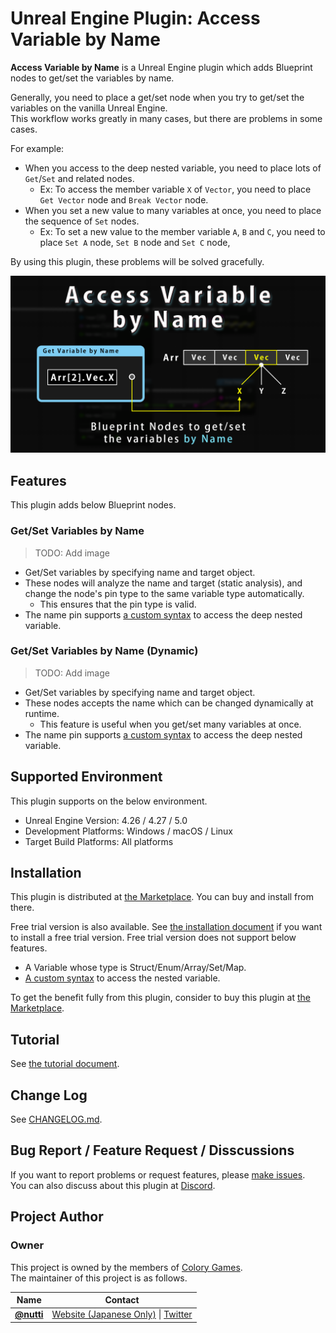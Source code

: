 # Unreal Engine Plugin: Access Variable by Name

**Access Variable by Name** is a Unreal Engine plugin which adds Blueprint nodes to get/set the variables by name.

Generally, you need to place a get/set node when you try to get/set the variables on the vanilla Unreal Engine.  
This workflow works greatly in many cases, but there are problems in some cases.

For example:

* When you access to the deep nested variable, you need to place lots of `Get`/`Set` and related nodes.
  * Ex: To access the member variable `X` of `Vector`, you need to place `Get Vector` node and `Break Vector` node.
* When you set a new value to many variables at once, you need to place the sequence of `Set` nodes.
  * Ex: To set a new value to the member variable `A`, `B` and `C`, you need to place `Set A` node, `Set B` node and `Set C` node,

By using this plugin, these problems will be solved gracefully.

![Thumbnail](docs/images/thumbnail/access_variable_by_name.png)

## Features

This plugin adds below Blueprint nodes.

### Get/Set Variables by Name

> TODO: Add image

* Get/Set variables by specifying name and target object.
* These nodes will analyze the name and target (static analysis), and change the node's pin type to the same variable type automatically.
  * This ensures that the pin type is valid.
* The name pin supports [a custom syntax](docs/tutorial.md#custom-syntax) to access the deep nested variable.

### Get/Set Variables by Name (Dynamic)

> TODO: Add image

* Get/Set variables by specifying name and target object.
* These nodes accepts the name which can be changed dynamically at runtime.
  * This feature is useful when you get/set many variables at once.
* The name pin supports [a custom syntax](docs/tutorial.md#custom-syntax) to access the deep nested variable.

## Supported Environment

This plugin supports on the below environment.

* Unreal Engine Version: 4.26 / 4.27 / 5.0
* Development Platforms: Windows / macOS / Linux
* Target Build Platforms: All platforms

## Installation

This plugin is distributed at [the Marketplace]().
You can buy and install from there.

Free trial version is also available.
See [the installation document](docs/installation.md) if you want to install a free trial version.
Free trial version does not support below features.

* A Variable whose type is Struct/Enum/Array/Set/Map.
* [A custom syntax](docs/tutorial.md#custom-syntax) to access the nested variable.

To get the benefit fully from this plugin, consider to buy this plugin at [the Marketplace]().

## Tutorial

See [the tutorial document](docs/tutorial.md).

## Change Log

See [CHANGELOG.md](CHANGELOG.md).

## Bug Report / Feature Request / Disscussions

If you want to report problems or request features, please [make issues](https://github.com/colory-games/UEPlugin-AccessVariableByName/issues).  
You can also discuss about this plugin at [Discord](https://discord.gg/Tg9A5JxR).

## Project Author

### Owner

This project is owned by the members of [Colory Games](https://colory-games.net/).  
The maintainer of this project is as follows.

|Name|Contact|
|---|---|
|[**@nutti**](https://github.com/nutti)|[Website (Japanese Only)](https://colorful-pico.net/) \| [Twitter](https://twitter.com/nutti__)|
